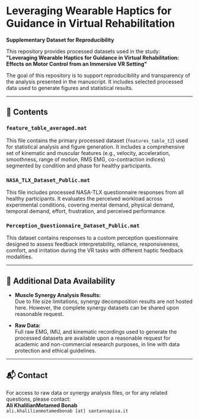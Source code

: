 # Leveraging Wearable Haptics for Guidance in Virtual Rehabilitation  
**Supplementary Dataset for Reproducibility**

This repository provides processed datasets used in the study:  
**"Leveraging Wearable Haptics for Guidance in Virtual Rehabilitation: Effects on Motor Control from an Immersive VR Setting"**

The goal of this repository is to support reproducibility and transparency of the analysis presented in the manuscript. It includes selected processed data used to generate figures and statistical results.

---

## 📂 Contents

### `feature_table_averaged.mat`
This file contains the primary processed dataset (`features_table_t2`) used for statistical analysis and figure generation. It includes a comprehensive set of kinematic and muscular features (e.g., velocity, acceleration, smoothness, range of motion, RMS EMG, co-contraction indices) segmented by condition and phase for healthy participants.

### `NASA_TLX_Dataset_Public.mat`
This file includes processed NASA-TLX questionnaire responses from all healthy participants. It evaluates the perceived workload across experimental conditions, covering mental demand, physical demand, temporal demand, effort, frustration, and perceived performance.

### `Perception_Questionnaire_Dataset_Public.mat`
This dataset contains responses to a custom perception questionnaire designed to assess feedback interpretability, reliance, responsiveness, comfort, and irritation during the VR tasks with different haptic feedback modalities.

---

## 📁 Additional Data Availability

- **Muscle Synergy Analysis Results:**  
  Due to file size limitations, synergy decomposition results are not hosted here. However, the complete synergy datasets can be shared upon reasonable request.

- **Raw Data:**  
  Full raw EMG, IMU, and kinematic recordings used to generate the processed datasets are available upon a reasonable request for academic and non-commercial research purposes, in line with data protection and ethical guidelines.

---

## 📬 Contact

For access to raw data or synergy analysis files, or for any related questions, please contact:  
**Ali KhalilianMotamed Bonab**  
`ali.khalilianmotamedbonab [at] santannapisa.it`
